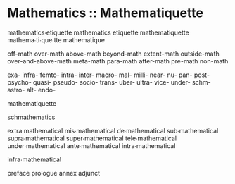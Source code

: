 # Mathematics :: Mathematiquette


mathematics∙etiquette
mathematics
      etiquette
mathematiquette
mathema∙ti∙que∙tte
mathematique


off-math
over-math
above-math
beyond-math
extent-math
outside-math
over-and-above-math
meta-math
para-math
after-math
pre-math
non-math

exa-
infra-
femto-
intra-
inter-
macro-
mal-
milli-
near-
nu-
pan-
post-
psycho-
quasi-
pseudo-
socio-
trans-
uber-
ultra-
vice-
under-
schm-
astro-
alt-
endo-



mathematiquette


schmathematics

extra∙mathematical
mis∙mathematical
de∙mathematical
sub∙mathematical
supra∙mathematical
super∙mathematical
tele∙mathematical
under∙mathematical
ante∙mathematical
intra∙mathematical

infra∙mathematical


preface
prologue
annex
adjunct
